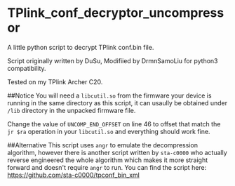 # TPlink_conf_decryptor_uncompressor
A little python script to decrypt TPlink conf.bin file.

Script originally written by DuSu, Modifiied by DrmnSamoLiu for python3 compatibility.

Tested on my TPlink Archer C20.

##Notice
You will need a `libcutil.so` from the firmware your device is running in the same directory as this script, it can usaully be obtained under `/lib` directory in the unpacked firmware file.

Change the value of  `UNCOMP_END_OFFSET` on line 46 to offset that match the `jr $ra` operation in your `libcutil.so` and everything should work fine.

##Alternative
This script uses `angr` to emulate the decompression algorithm, however there is another script written by ` sta-c0000 ` who actually reverse engineered the whole algorithm which makes it more straight forward and doesn't require `angr` to run.
You can find the script here: https://github.com/sta-c0000/tpconf_bin_xml 
